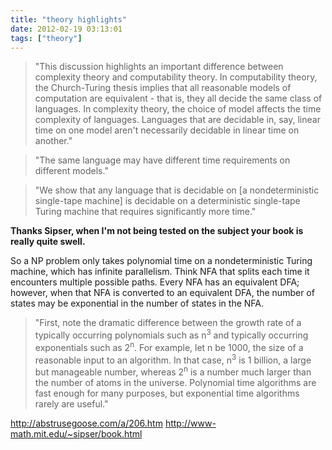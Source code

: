 ```yaml
---
title: "theory highlights"
date: 2012-02-19 03:13:01
tags: ["theory"]
---
```


> "This discussion highlights an important difference between complexity theory
> and computability theory. In computability theory, the Church-Turing thesis
> implies that all reasonable models of computation are equivalent - that is,
> they all decide the same class of languages. In complexity theory, the choice
> of model affects the time complexity of languages. Languages that are decidable
> in, say, linear time on one model aren't necessarily decidable in linear time
> on another."

> "The same language may have different time requirements on different models."

> "We show that any language that is decidable on [a nondeterministic
> single-tape machine] is decidable on a deterministic single-tape Turing
> machine that requires significantly more time."

<b>
Thanks Sipser, when I'm not being tested on the subject your book is really quite swell.
</b>

So a NP problem only takes polynomial time on a nondeterministic Turing
machine, which has infinite parallelism. Think NFA that splits each time it
encounters multiple possible paths. Every NFA has an equivalent DFA; however,
when that NFA is converted to an equivalent DFA, the number of states may be
exponential in the number of states in the NFA.


> "First, note the dramatic difference between the growth rate of a typically
> occurring polynomials such as n<sup>3</sup> and typically occurring
> exponentials such as 2<sup>n</sup>. For example, let n be 1000, the size of a
> reasonable input to an algorithm. In that case, n<sup>3</sup> is 1 billion, a
> large but manageable number, whereas 2<sup>n</sup> is a number much larger than
> the number of atoms in the universe. Polynomial time algorithms are fast enough
> for many purposes, but exponential time algorithms rarely are useful."

http://abstrusegoose.com/a/206.htm
http://www-math.mit.edu/~sipser/book.html
